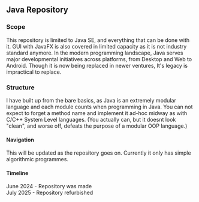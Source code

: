 ## Java Repository
### Scope
This repository is limited to Java SE, and everything that can be done with it. 
GUI with JavaFX is also covered in limited capacity as it is not industry standard anymore.
In the modern programming landscape, Java serves major developmental initiatives across platforms, 
from Desktop and Web to Android. Though it is now being replaced in newer ventures, 
It's legacy is impractical to replace. 
### Structure 
I have built up from the bare basics, as Java is an extremely modular language and each module counts when programming in Java. You can not expect to forget a method name and implement it ad-hoc midway as with C/C++ System Level languages. (You actually can, but it doesnt look "clean", and worse off, defeats the purpose of a modular OOP language.)
#### Navigation
This will be updated as the repository goes on. Currently it only has simple algorithmic programmes. 
#### Timeline 
June 2024 - Repository was made <br>
July 2025 - Repository refurbished <br>